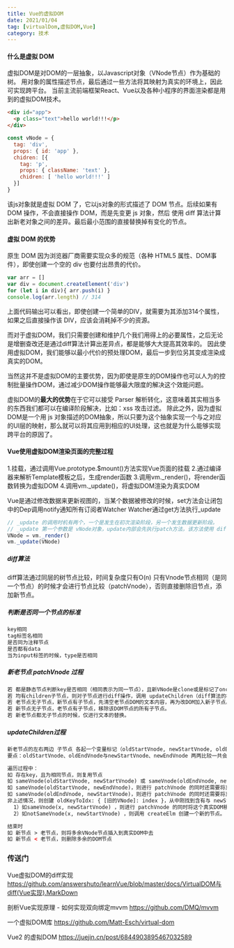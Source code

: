 ```yaml
---
title: Vue的虚拟DOM
date: 2021/01/04
tag: [virtualDom,虚拟DOM,Vue]
category: 技术
---
```


#### 什么是虚拟 DOM
虚拟DOM是对DOM的一层抽象，以Javascript对象（VNode节点）作为基础的树。
用对象的属性描述节点，最后通过一些方法将其映射为真实的环境上，因此可实现跨平台。
当前主流前端框架React、Vue以及各种小程序的界面渲染都是用到的虚拟DOM技术。

```html
<div id="app">
  <p class="text">hello world!!!</p>
</div>
```
```javascript
const vNode = {
  tag: 'div',
  props: { id: 'app' },
  chidren: [{
    tag: 'p',
    props: { className: 'text' },
    chidren: [ 'hello world!!!' ]
  }]
}
```
该js对象就是虚拟 DOM 了，它以js对象的形式描述了 DOM 节点。后续如果有 DOM 操作，不会直接操作 DOM，而是先变更 js 对象，然后 使用 diff 算法计算出新老对象之间的差异。最后最小范围的直接替换掉有变化的节点。

#### 虚拟 DOM 的优势
原生 DOM 因为浏览器厂商需要实现众多的规范（各种 HTML5 属性、DOM事件），即使创建一个空的 div 也要付出昂贵的代价。
```javascript
var arr = []
var div = document.createElement('div')
for (let i in div){ arr.push(i) }
console.log(arr.length) // 314
```
上面代码输出可以看出，即使创建一个简单的DIV，就需要为其添加314个属性，如果之后直接操作该 DIV，应该会消耗掉不少的资源。

而对于虚拟DOM，我们只需要创建和维护几个我们用得上的必要属性，之后无论是增删查改还是通过diff算法计算出差异点，都是能够大大提高其效率的。
因此使用虚拟DOM，我们能够以最小代价的预处理DOM，最后一步到位另其变成渲染成真实的DOM。

当然这并不是虚拟DOM的主要优势，因为即使是原生的DOM操作也可以人为的控制批量操作DOM，通过减少DOM操作能够最大限度的解决这个效能问题。

虚拟DOM的**最大的优势**在于它可以接受 Parser 解析转化，这意味着其实相当多的东西我们都可以在编译阶段解决，比如：xss 攻击过滤。
除此之外，因为虚拟DOM是一个用 js 对象描述的DOM抽象，所以只要为这个抽象实现一个与之对应的UI层的映射，那么就可以将其应用到相应的UI处理，这也就是为什么能够实现跨平台的原因了。

#### Vue使用虚拟DOM渲染页面的完整过程
1.挂载，通过调用Vue.prototype.$mount()方法实现Vue页面的挂载
2.通过编译器来解析Template模板之后，生成render函数
3.调用vm._render()，将render函数转换为虚拟DOM
4.调用vm._update()，将虚拟DOM渲染为真实DOM

Vue是通过修改数据来更新视图的，当某个数据被修改的时候，set方法会让闭包中的Dep调用notify通知所有订阅者Watcher
Watcher通过get方法执行_update
```javascript
// _update 的调用时机有两个，一个是发生在初次渲染阶段，另一个发生数据更新阶段。
// _update 第一个参数是 vNode对象，update内部会先执行patch方法，该方法使用 diff算法 计算出最小的视图修改。
VNode = vm._render()
vm._update(VNode)
```

##### diff算法
diff算法通过同层的树节点比较，时间复杂度只有O(n)
只有Vnode节点相同（是同一个节点）的时候才会进行节点比较（patchVnode），否则直接删除旧节点，添加新节点。
##### 判断是否同一个节点的标准
```html
key相同
tag标签名相同
是否同为注释节点
是否都有data
当为input标签的时候，type是否相同
```

##### 新老节点 patchVnode 过程
```html
若 都是静态节点判断key是否相同（相同表示为同一节点），且新VNode是clone或是标记了once，则直接替换elm以及componentInstance。
若 均有children子节点，则对子节点进行diff操作，调用 updateChildren（diff算法的核心）。
若 老节点无子节点，新节点有子节点，先清空老节点DOM的文本内容，再为改DOM加入新子节点。
若 新节点无子节点，老节点有子节点，移除该DOM节点的所有子节点。
若 新老节点都无子节点的时候，仅进行文本的替换。
```

##### updateChildren过程
```html
新老节点的左右两边 子节点 各起一个变量标记（oldStartVnode, newStartVnode, oldEndVnode, oldEndVnode），遍历的过程两边的标记向中间靠拢，直到全部遍历完成。
要点：oldStartVnode、oldEndVnode与newStartVnode、newEndVnode 两两比较一共会有 2*2=4 种比较方法

遍历过程中：
如 存在key，且为相同节点，则复用节点
如 sameVnode(oldStartVnode, newStartVnode) 或 sameVnode(oldEndVnode, newEndVnode)，则直接对该节点进行 pathVnode
如 sameVnode(oldStartVnode, newEndVnode)，则进行 patchVnode 的同时还需要将真实DOM节点移动到 oldEndVnode 的后面
如 sameVnode(oldEndVnode, newStartVnode)，则进行 patchVnode 的同时还需要将真实DOM节点移动到 oldStartVnode 的前面
非上述情况，则创建 oldKeyToIdx: { [旧的VNode]: index }，从中刚找到含有与 newStartVnode 的key一致的节点X，
  1）如sameVnode(x, newStartVnode) ，则进行 patchVnode 的同时将这个真实DOM移动到 oldStartVnode 对应的真实DOM的前面。
  2）如notSameVnode(x, newStartVnode) ，则调用 createElm 创建一个新的节点。

结束时
如 新节点 > 老节点，则将多余VNode节点插入到真实DOM中去
如 新节点 < 老节点，则删除多余的DOM节点
```




### 传送门

Vue虚拟DOM的diff实现
https://github.com/answershuto/learnVue/blob/master/docs/VirtualDOM与diff(Vue实现).MarkDown

剖析Vue实现原理 - 如何实现双向绑定mvvm
https://github.com/DMQ/mvvm

一个虚拟DOM库
https://github.com/Matt-Esch/virtual-dom

Vue2 的虚拟DOM
https://juejin.cn/post/6844903895467032589